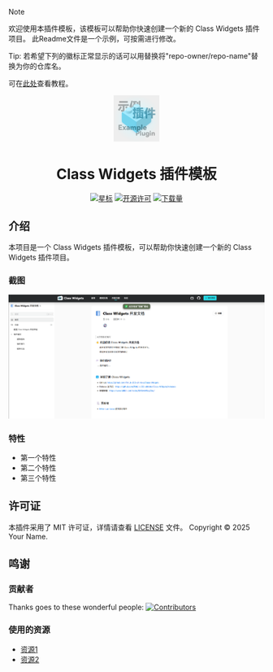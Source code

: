 > [!NOTE]
> 欢迎使用本插件模板，该模板可以帮助你快速创建一个新的 Class Widgets 插件项目。
> 此Readme文件是一个示例，可按需进行修改。
> 
> Tip: 若希望下列的徽标正常显示的话可以用替换将"repo-owner/repo-name"替换为你的仓库名。
> 
> 可在[此处](https://www.yuque.com/rinlit/cw-docs-dev)查看教程。

<div align="center">
<img src="icon.png" alt="插件图标" width="18%">
<h1>Class Widgets 插件模板</h1>


[![星标](https://img.shields.io/github/stars/repo-owner/repo-name?style=for-the-badge&color=orange&label=星标)](https://github.com/repo-owner/repo-name)
[![开源许可](https://img.shields.io/badge/license-MIT-darkgreen.svg?label=开源许可证&style=for-the-badge)](https://github.com/repo-owner/repo-name)
[![下载量](https://img.shields.io/github/downloads/repo-owner/repo-name/total.svg?label=下载量&color=green&style=for-the-badge)](https://github.com/repo-owner/repo-name)

</div>

## 介绍

本项目是一个 Class Widgets 插件模板，可以帮助你快速创建一个新的 Class Widgets 插件项目。

### 截图
![截图1](img/img.png)

### 特性

- 第一个特性
- 第二个特性
- 第三个特性

## 许可证
本插件采用了 MIT 许可证，详情请查看 [LICENSE](LICENSE) 文件。
Copyright © 2025 Your Name.

## 鸣谢

### 贡献者
Thanks goes to these wonderful people:
[![Contributors](http://contrib.nn.ci/api?repo=repo-owner/repo-name)](https://github.com/repo-owner/repo-name/graphs/contributors)

### 使用的资源

- [资源1](https://example.com)
- [资源2](https://example.com)
